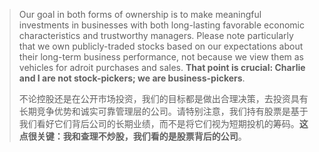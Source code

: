 > Our goal in both forms of ownership is to make meaningful investments in businesses with both long-lasting favorable economic characteristics and trustworthy managers. Please note particularly that we own publicly-traded stocks based on our expectations about their long-term business performance, not because we view them as vehicles for adroit purchases and sales. **That point is crucial: Charlie and I are not stock-pickers; we are business-pickers**.
>
> 不论控股还是在公开市场投资，我们的目标都是做出合理决策，去投资具有长期竞争优势和诚实可靠管理层的公司。请特别注意，我们持有股票是基于我们看好它们背后公司的长期业绩，而不是将它们视为短期投机的筹码。**这点很关键：我和查理不炒股，我们看的是股票背后的公司**。
